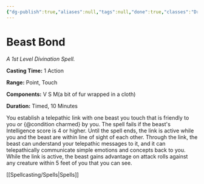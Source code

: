 ```yaml
---
{"dg-publish":true,"aliases":null,"tags":null,"done":true,"classes":"Druid, Ranger,","spellLevel":1,"school":"Divination","source":"XGE","permalink":"/spells/beast-bond/","dgHomeLink":false,"dgPassFrontmatter":true}
---
```


# Beast Bond
*A 1st Level Divination Spell.*

**Casting Time:** 1 Action

**Range:** Point, Touch

**Components:** V S M(a bit of fur wrapped in a cloth)

**Duration:** Timed, 10 Minutes

You establish a telepathic link with one beast you touch that is friendly to you or {@condition charmed} by you. The spell fails if the beast's Intelligence score is 4 or higher. Until the spell ends, the link is active while you and the beast are within line of sight of each other. Through the link, the beast can understand your telepathic messages to it, and it can telepathically communicate simple emotions and concepts back to you. While the link is active, the beast gains advantage on attack rolls against any creature within 5 feet of you that you can see.

[[Spellcasting/Spells|Spells]]